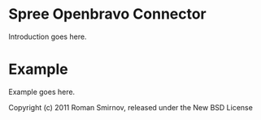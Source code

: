 Spree Openbravo Connector
==============

Introduction goes here.


Example
=======

Example goes here.


Copyright (c) 2011 Roman Smirnov, released under the New BSD License
